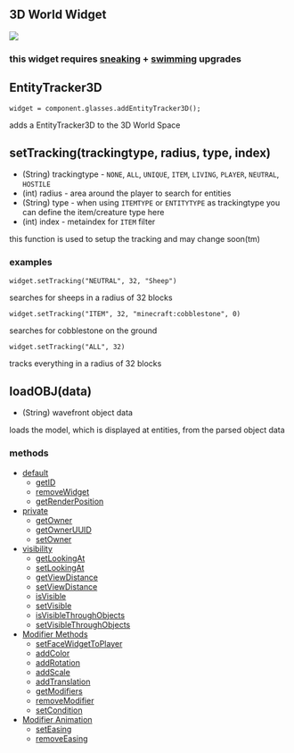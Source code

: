 ## 3D World Widget
![](https://i.imgur.com/s0cEoup.png)
### this widget requires [sneaking](Glasses#sneaking) + [swimming](Glasses#swimming) upgrades

## EntityTracker3D
`widget = component.glasses.addEntityTracker3D();`

adds a EntityTracker3D to the 3D World Space


## setTracking(trackingtype, radius, type, index)
* (String) trackingtype - `NONE`, `ALL`, `UNIQUE`, `ITEM`, `LIVING`, `PLAYER`, `NEUTRAL`, `HOSTILE`
* (int) radius - area around the player to search for entities
* (String) type - when using `ITEMTYPE` or `ENTITYTYPE` as trackingtype you can define the item/creature type here
* (int) index - metaindex for `ITEM` filter

this function is used to setup the tracking and may change soon(tm)

### examples

`widget.setTracking("NEUTRAL", 32, "Sheep")` 

searches for sheeps in a radius of 32 blocks

`widget.setTracking("ITEM", 32, "minecraft:cobblestone", 0)` 

searches for cobblestone on the ground

`widget.setTracking("ALL", 32)` 

tracks everything in a radius of 32 blocks



## loadOBJ(data)
* (String) wavefront object data

loads the model, which is displayed at entities, from the parsed object data


### methods
* [default](Widget_Methods_default)
  * [getID](Widget_Methods_default#getID)
  * [removeWidget](Widget_Methods_default#removeWidget)
  * [getRenderPosition](Widget_Methods_getRenderPosition)
* [private](Widget_Methods_private)
  * [getOwner](Widget_Methods_private#getOwner)
  * [getOwnerUUID](Widget_Methods_private#getOwnerUUID)
  * [setOwner](Widget_Methods_private#setOwner)
* [visibility](Widget_Methods_visibility)
  * [getLookingAt](Widget3D_Methods_visibility#getLookingAt)
  * [setLookingAt](Widget3D_Methods_visibility#setLookingAt)
  * [getViewDistance](Widget3D_Methods_visibility#getViewDistance)
  * [setViewDistance](Widget3D_Methods_visibility#setViewDistance)
  * [isVisible](Widget_Methods_visibility#isVisible)
  * [setVisible](Widget_Methods_visibility#setVisible)
  * [isVisibleThroughObjects](Widget3D_Methods_visibility#isVisibleThroughObjects)
  * [setVisibleThroughObjects](Widget3D_Methods_visibility#setVisibleThroughObjects)
* [Modifier Methods](WidgetModifiers)
  * [setFaceWidgetToPlayer](WidgetModifier_setFaceWidgetToPlayer)
  * [addColor](WidgetModifiers#addColor)
  * [addRotation](WidgetModifiers#addRotation)
  * [addScale](WidgetModifiers#addScale)
  * [addTranslation](WidgetModifiers#addTranslation)
  * [getModifiers](WidgetModifierMethods#getModifiers)
  * [removeModifier](WidgetModifierMethods#removeModifier)
  * [setCondition](WidgetModifierConditions)
* [Modifier Animation](WidgetModifiers#animation)
  * [setEasing](WidgetModifiers#seteasing)
  * [removeEasing](WidgetModifiers#removeeasing)